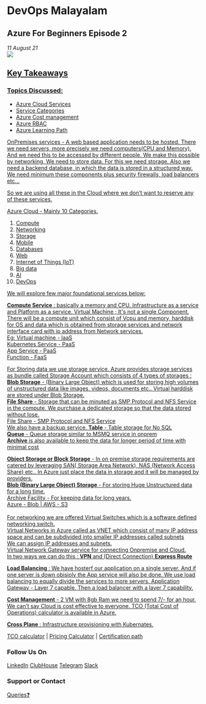 # DevOps Malayalam

## **Azure For Beginners Episode 2**  <br>
_11 August 21_ <br> <a href="https://www.youtube.com/watch?v=wYXB-dRahbc"><img src="https://img.shields.io/badge/YouTube-FF0000?style=for-the-badge&logo=youtube&logoColor=white" />
<br> 

## Key Takeaways

### Topics Discussed:
  * Azure Cloud Services
  * Service Categories
  * Azure Cost management
  * Azure RBAC
  * Azure Learning Path

OnPremises services - A web based application needs to be hosted. There we need servers, more precisely we need computers(CPU and Memory). And we need this to be accessed by different people. We make this possible by networking. We need to store data. For this we need storage. Also we need a backend database, in which the data is stored in a structured way. We need minimum these components plus security firewalls, load balancers etc... 

So we are using all these in the Cloud where we don’t want to reserve any of these services.

Azure Cloud - Mainly 10 Categories.
1)    Compute
2)    Networking
3)    Storage
4)    Mobile
5)    Databases
6)    Web
7)    Internet of Things (IoT)
8)    Big data
9)    AI
10)    DevOps <br>
  
We will explore few major foundational services below: 

**Compute Service** : basically a memory and CPU. Infrastructure as a service and Platform as a service.
Virtual Machine ; It's not a single Component. There will be a compute unit which consist of Vcpu and memory, harddisk for OS and data which is obtained from storage services and network interface card with ip address from Network services. <br>
Eg: Virtual machine - IaaS <br>
Kubernetes Service - PaaS <br>
App Service - PaaS <br>
Function - FaaS <br>

For Storing data we use storage service. Azure provides storage services as bundle called Storage Account which consists of 4 types of storages : <br>
**Blob Storage** - (Binary Large Object) which is used for storing high volumes of unstructured data like images, videos, documents etc..
Virtual harddisk are stored under Blob Storage. <br>
**File Share** - Storage that can be minuted as SMP Protocol and NFS Service in the compute.
We purchase a dedicated storage so that the data stored without lose. <br>
File Share - SMP Protocol and NFS Service <br>
We also have a backup service.
**Table** - Table storage for No SQL <br>
**Queue** - Queue storage similar to MSMQ service in onprem <br>
**Archive** is also available to keep the data for longer period of time with minimal cost <br>

**Object Storage or Block Storage** - In on premise storage requirements are catered by leveraging SAN( Storage Area Network), NAS (Network Access Share) etc.. 
In Azure just place the data in storage and it will be managed by providers. <br>
**Blob (Binary Large Object) Storage** - For storing Huge Unstructured data for a long time. <br>
Archive Facility - For keeping data for long years. <br>
Azure - Blob | AWS - S3 <br>
<br>
For networking we are offered Virtual Switches which is a software defined networking switch. <br>
Virtual Networks in Azure called as VNET which consist of many IP address space and can be subdivided into smaller IP addresses called subnets <br>
We can assign IP addresses and subnets. <br>
Virtual Network Gateway service for connecting Onpremise and Cloud. <br>
In two ways we can do this : **VPN** and (Direct Connection) **Express Route** <br>

**Load Balancing** : We have hosterf our application on a single server. And if one server is down obisioly the App service will also be done. We use load balancing to equally divide the services to more servers. Application Gateway - Layer 7 capable. Then a load balancer with a  layer 7 capability. <br>

**Cost Management** - 2 VM with 8gb Ram we need to spend 7/- for an hour. We can’t say Cloud is cost effective to everyone. TCO (Total Cost of Operations) calculator is available in Azure. <br>

**Cross Plane** : Infrastructure provisioning with Kubernates. <br>
  
[TCO calculator](https://azure.microsoft.com/en-in/pricing/tco/calculator)   |    [Pricing Calculator](https://azure.microsoft.com/en-in/pricing/calculator/ )  |   [Certification path ](https://docs.microsoft.com/en-us/learn/certifications)
  
### Follow Us On

[LinkedIn](https://www.linkedin.com/company/devopsmalayalam)
[ClubHouse](https://github.com/DevOps-Malayalam/Test/settings/pages)
[Telegram](https://t.me/joinchat/tninMc2bBGdiY2E1)
[Slack](https://join.slack.com/t/devopsmalayalam/shared_invite/zt-tuws4bts-9ZhKh5snDTuv8m7FiECv~g)


### Support or Contact

[Queries❓](https://docs.google.com/forms/d/e/1FAIpQLSdXmOgcM1zqVVONSZkrQ_twl2D9G8UBesN5OJ4xMZj_yXgebg/viewform)


